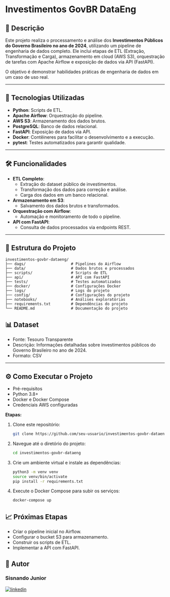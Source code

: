 # Investimentos GovBR DataEng

## 📜 Descrição
Este projeto realiza o processamento e análise dos **Investimentos Públicos do Governo Brasileiro no ano de 2024**, utilizando um pipeline de engenharia de dados completo. Ele inclui etapas de ETL (Extração, Transformação e Carga), armazenamento em cloud (AWS S3), orquestração de tarefas com Apache Airflow e exposição de dados via API (FastAPI).

O objetivo é demonstrar habilidades práticas de engenharia de dados em um caso de uso real.

---

## 🚀 Tecnologias Utilizadas
- **Python**: Scripts de ETL.
- **Apache Airflow**: Orquestração do pipeline.
- **AWS S3**: Armazenamento dos dados brutos.
- **PostgreSQL**: Banco de dados relacional.
- **FastAPI**: Exposição de dados via API.
- **Docker**: Contêineres para facilitar o desenvolvimento e a execução.
- **pytest**: Testes automatizados para garantir qualidade.

---

## 🛠️ Funcionalidades
- **ETL Completo**:
  - Extração do dataset público de investimentos.
  - Transformação dos dados para correção e análise.
  - Carga dos dados em um banco relacional.
- **Armazenamento em S3**:
  - Salvamento dos dados brutos e transformados.
- **Orquestração com Airflow**:
  - Automação e monitoramento de todo o pipeline.
- **API com FastAPI**:
  - Consulta de dados processados via endpoints REST.

---

## 📂 Estrutura do Projeto
```plaintext
investimentos-govbr-dataeng/
├── dags/                    # Pipelines do Airflow
├── data/                    # Dados brutos e processados
├── scripts/                 # Scripts de ETL
├── api/                     # API com FastAPI
├── tests/                   # Testes automatizados
├── docker/                  # Configurações Docker
├── logs/                    # Logs do projeto
├── config/                  # Configurações do projeto
├── notebooks/               # Análises exploratórias
├── requirements.txt         # Dependências do projeto
└── README.md                # Documentação do projeto
```

## 📊 Dataset
- Fonte: Tesouro Transparente
- Descrição: Informações detalhadas sobre investimentos públicos do Governo Brasileiro no ano de 2024.
- Formato: CSV

---

## ⚙️ Como Executar o Projeto
- Pré-requisitos
- Python 3.8+
- Docker e Docker Compose
- Credenciais AWS configuradas

**Etapas:**
1. Clone este repositório:

    ```bash
    git clone https://github.com/seu-usuario/investimentos-govbr-dataeng.git
    ```

2. Navegue até o diretório do projeto:
    ```bash
    cd investimentos-govbr-dataeng
    ```

3. Crie um ambiente virtual e instale as dependências:
    ```bash
    python3 -m venv venv
    source venv/bin/activate
    pip install -r requirements.txt
    ```

4. Execute o Docker Compose para subir os serviços:
    ```bash
    docker-compose up
    ```

## 📈 Próximas Etapas
 - Criar o pipeline inicial no Airflow.
 - Configurar o bucket S3 para armazenamento.
 - Construir os scripts de ETL.
 - Implementar a API com FastAPI.

## 📝 Autor
### Sisnando Junior

[![linkedin](https://img.shields.io/badge/linkedin-0A66C2?style=for-the-badge&logo=linkedin&logoColor=white)](https://www.linkedin.com/in/sisnando-junior/)
